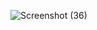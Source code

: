 ![Screenshot (36)](https://github.com/rohitfed/super-store-sales-dashboard/assets/95124656/55790ac0-c31a-45cc-980d-9db7e8162061)
